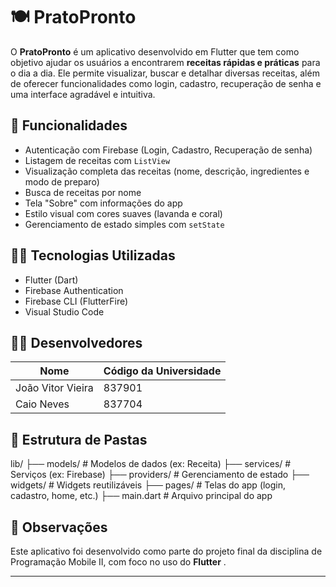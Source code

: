 # 🍽️ PratoPronto

O **PratoPronto** é um aplicativo desenvolvido em Flutter que tem como objetivo ajudar os usuários a encontrarem **receitas rápidas e práticas** para o dia a dia. Ele permite visualizar, buscar e detalhar diversas receitas, além de oferecer funcionalidades como login, cadastro, recuperação de senha e uma interface agradável e intuitiva.

## 📱 Funcionalidades

- Autenticação com Firebase (Login, Cadastro, Recuperação de senha)
- Listagem de receitas com `ListView`
- Visualização completa das receitas (nome, descrição, ingredientes e modo de preparo)
- Busca de receitas por nome
- Tela "Sobre" com informações do app
- Estilo visual com cores suaves (lavanda e coral)
- Gerenciamento de estado simples com `setState`

## 🧑‍💻 Tecnologias Utilizadas

- Flutter (Dart)
- Firebase Authentication
- Firebase CLI (FlutterFire)
- Visual Studio Code

## 👨‍🎓 Desenvolvedores

| Nome                | Código da Universidade |
|---------------------|------------------------|
| João Vitor Vieira   | 837901                 |
| Caio Neves          | 837704                 |

## 📄 Estrutura de Pastas

lib/ ├── models/ # Modelos de dados (ex: Receita) ├── services/ # Serviços (ex: Firebase) ├── providers/ # Gerenciamento de estado ├── widgets/ # Widgets reutilizáveis ├── pages/ # Telas do app (login, cadastro, home, etc.) ├── main.dart # Arquivo principal do app

## 📌 Observações

Este aplicativo foi desenvolvido como parte do projeto final da disciplina de Programação Mobile II, com foco no uso do **Flutter** .

---